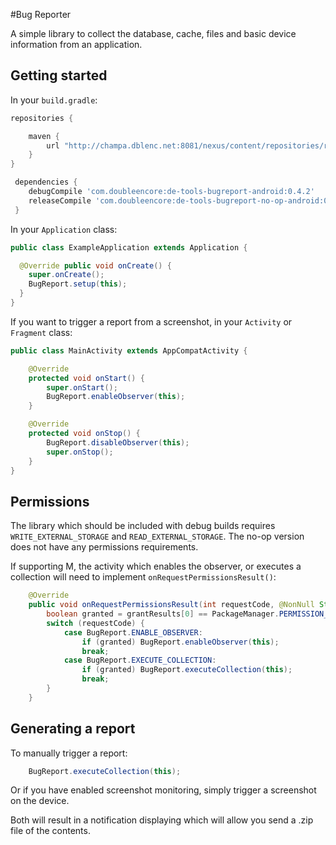 #Bug Reporter

A simple library to collect the database, cache, files and basic device information from an application.

## Getting started

In your `build.gradle`:

```gradle
repositories {

    maven {
        url "http://champa.dblenc.net:8081/nexus/content/repositories/releases/"
    }
}

 dependencies {
    debugCompile 'com.doubleencore:de-tools-bugreport-android:0.4.2'
    releaseCompile 'com.doubleencore:de-tools-bugreport-no-op-android:0.4.2'
 }
```

In your `Application` class:

```java
public class ExampleApplication extends Application {

  @Override public void onCreate() {
    super.onCreate();
    BugReport.setup(this);
  }
}
```

If you want to trigger a report from a screenshot, in your `Activity` or `Fragment` class:
```java
public class MainActivity extends AppCompatActivity {

    @Override
    protected void onStart() {
        super.onStart();
        BugReport.enableObserver(this);
    }

    @Override
    protected void onStop() {
        BugReport.disableObserver(this);
        super.onStop();
    }
}
```

## Permissions

The library which should be included with debug builds requires `WRITE_EXTERNAL_STORAGE` and `READ_EXTERNAL_STORAGE`.  The no-op version does not have any permissions requirements.

If supporting M, the activity which enables the observer, or executes a collection will need to implement `onRequestPermissionsResult()`:
```java
    @Override
    public void onRequestPermissionsResult(int requestCode, @NonNull String permissions[], @NonNull int[] grantResults) {
        boolean granted = grantResults[0] == PackageManager.PERMISSION_GRANTED;
        switch (requestCode) {
            case BugReport.ENABLE_OBSERVER:
                if (granted) BugReport.enableObserver(this);
                break;
            case BugReport.EXECUTE_COLLECTION:
                if (granted) BugReport.executeCollection(this);
                break;
        }
    }
```

## Generating a report

To manually trigger a report:

```java
    BugReport.executeCollection(this);
```

Or if you have enabled screenshot monitoring, simply trigger a screenshot on the device.

Both will result in a notification displaying which will allow you send a .zip file of the contents.
